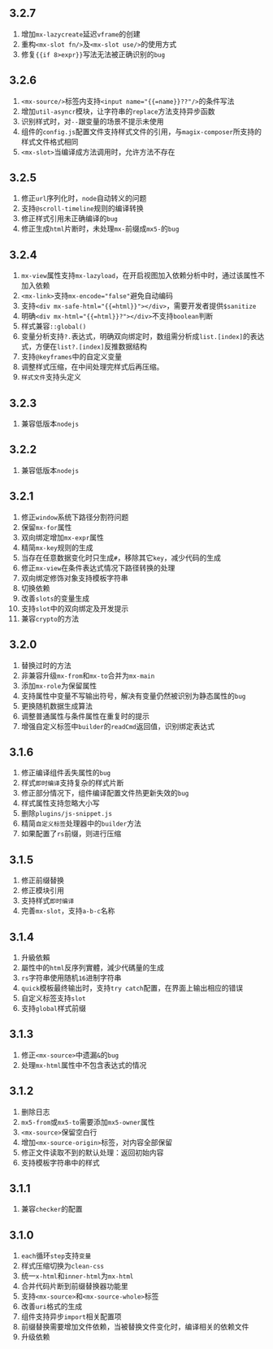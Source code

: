 ## 3.2.7
1. 增加`mx-lazycreate`延迟`vframe`的创建
2. 重构`<mx-slot fn/>`及`<mx-slot use/>`的使用方式
3. 修复`{{if 8>expr}}`写法无法被正确识别的`bug`

## 3.2.6
1. `<mx-source/>`标签内支持`<input name="{{=name}}??"/>`的条件写法
2. 增加`util-asyncr`模块，让字符串的`replace`方法支持异步函数
3. 识别样式时，对`--`跟变量的场景不提示未使用
4. 组件的`config.js`配置文件支持样式文件的引用，与`magix-composer`所支持的样式文件格式相同
5. `<mx-slot>`当编译成方法调用时，允许方法不存在

## 3.2.5
1. 修正`url`序列化时，`node`自动转义的问题
2. 支持`@scroll-timeline`规则的编译转换
3. 修正样式引用未正确编译的`bug`
4. 修正生成`html`片断时，未处理`mx-`前缀成`mx5-`的`bug`

## 3.2.4
1. `mx-view`属性支持`mx-lazyload`，在开启视图加入依赖分析中时，通过该属性不加入依赖
2. `<mx-link>`支持`mx-encode="false"`避免自动编码
3. 支持`<div mx-safe-html="{{=html}}"></div>`，需要开发者提供`$sanitize`
4. 明确`<div mx-html="{{=html}}?"></div>`不支持`boolean`判断
5. 样式兼容`::global()`
6. 变量分析支持`?.`表达式，明确双向绑定时，数组需分析成`list.[index]`的表达式，方便在`list?.[index]`反推数据结构
7. 支持`@keyframes`中的自定义变量
8. 调整样式压缩，在中间处理完样式后再压缩。
9. `样式文件`支持头定义

## 3.2.3
1. 兼容低版本`nodejs`

## 3.2.2
1. 兼容低版本`nodejs`

## 3.2.1
1. 修正`window`系统下路径分割符问题
2. 保留`mx-for`属性
3. 双向绑定增加`mx-expr`属性
4. 精简`mx-key`规则的生成
5. 当存在任意数据变化时只生成`#`，移除其它`key`，减少代码的生成
6. 修正`mx-view`在条件表达式情况下路径转换的处理
7. 双向绑定修饰对象支持模板字符串
8. 切换依赖
9. 改善`slots`的变量生成
10. 支持`slot`中的双向绑定及开发提示
11. 兼容`crypto`的方法

## 3.2.0
1. 替换过时的方法
2. 非兼容升级`mx-from`和`mx-to`合并为`mx-main`
3. 添加`mx-role`为保留属性
4. 支持属性中变量不写输出符号，解决有变量仍然被识别为静态属性的`bug`
5. 更换随机数据生成算法
6. 调整普通属性与条件属性在重复时的提示
7. 增强自定义标签中`builder`的`readCmd`返回值，识别绑定表达式

## 3.1.6
1. 修正编译组件丢失属性的`bug`
2. 样式`即时编译`支持复杂的样式片断
3. 修正部分情况下，组件编译配置文件热更新失效的`bug`
4. 样式属性支持忽略大小写
5. 删除`plugins/js-snippet.js`
6. 精简`自定义标签`处理器中的`builder`方法
7. 如果配置了`rs`前缀，则进行压缩

## 3.1.5
1. 修正前缀替换
2. 修正模块引用
3. 支持样式`即时编译`
4. 完善`mx-slot`，支持`a-b-c`名称

## 3.1.4
1. 升級依賴
2. 屬性中的`html`反序列實體，減少代碼量的生成
3. `rs`字符串使用随机`16`进制字符串
4. `quick`模板最终输出时，支持`try catch`配置，在界面上输出相应的错误
5. 自定义标签支持`slot`
6. 支持`global`样式前缀

## 3.1.3
1. 修正`<mx-source>`中遗漏`&`的`bug`
2. 处理`mx-html`属性中不包含表达式的情况

## 3.1.2
1. 删除日志
2. `mx5-from`或`mx5-to`需要添加`mx5-owner`属性
3. `<mx-source>`保留空白行
4. 增加`<mx-source-origin>`标签，对内容全部保留
5. 修正文件读取不到的默认处理：返回初始内容
6. 支持模板字符串中的样式

## 3.1.1
1. 兼容`checker`的配置

## 3.1.0
1. `each`循环`step`支持`变量`
2. 样式压缩切换为`clean-css`
3. 统一`x-html`和`inner-html`为`mx-html`
4. 合并代码片断到前缀替换器功能里
5. 支持`<mx-source>`和`<mx-source-whole>`标签
6. 改善`uri`格式的生成
7. 组件支持异步`import`相关配置项
8. 前缀替换需要增加文件依赖，当被替换文件变化时，编译相关的依赖文件
9. 升级依赖
